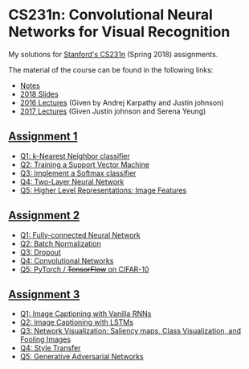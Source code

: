 # CS231n: Convolutional Neural Networks for Visual Recognition


My solutions for [Stanford's CS231n](http://cs231n.stanford.edu/2018/) (Spring 2018) assignments.

The material of the course can be found in the following links:
* [Notes](http://cs231n.github.io/)
* [2018 Slides](http://cs231n.stanford.edu/slides/2018/) 
* [2016 Lectures](https://www.youtube.com/playlist?list=PLkt2uSq6rBVctENoVBg1TpCC7OQi31AlC) (Given by Andrej Karpathy and Justin johnson)
* [2017 Lectures](https://www.youtube.com/playlist?list=PL3FW7Lu3i5JvHM8ljYj-zLfQRF3EO8sYv) (Given Justin johnson and Serena Yeung)


## [Assignment 1](http://cs231n.github.io/assignments2018/assignment1/)

* [Q1: k-Nearest Neighbor classifier](./assignment1/knn.ipynb)
* [Q2: Training a Support Vector Machine](./assignment1/svm.ipynb)
* [Q3: Implement a Softmax classifier](./assignment1/softmax.ipynb)
* [Q4: Two-Layer Neural Network](./assignment1/two_layer_net.ipynb)
* [Q5: Higher Level Representations: Image Features](./assignment1/features.ipynb)


## [Assignment 2](http://cs231n.github.io/assignments2018/assignment2/)

* [Q1: Fully-connected Neural Network](./assignment2/FullyConnectedNets.ipynb)
* [Q2: Batch Normalization](./assignment2/BatchNormalization.ipynb)
* [Q3: Dropout](./assignment2/Dropout.ipynb)
* [Q4: Convolutional Networks](./assignment2/ConvolutionalNetworks.ipynb)
* [Q5: PyTorch / ~~TensorFlow~~ on CIFAR-10](./assignment2/PyTorch.ipynb)


## [Assignment 3](http://cs231n.github.io/assignments2018/assignment3/)

* [Q1: Image Captioning with Vanilla RNNs](./assignment2/RNN_Captioning.ipynb)
* [Q2: Image Captioning with LSTMs](./assignment2/LSTM_Captioning.ipynb)
* [Q3: Network Visualization: Saliency maps, Class Visualization, and Fooling Images](./assignment2/NetworkVisualization-PyTorch.ipynb)
* [Q4: Style Transfer](./assignment2/StyleTransfer-PyTorch.ipynb)
* [Q5: Generative Adversarial Networks](./assignment2/GANs-PyTorch.ipynb)